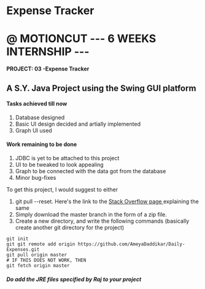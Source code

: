 # Expense  Tracker

# @ MOTIONCUT  --- 6 WEEKS INTERNSHIP ---

**PROJECT: 03 -Expense  Tracker**

## A S.Y. Java Project using the Swing GUI platform


#### Tasks achieved till now
1. Database designed
2. Basic UI design decided and artially implemented
3. Graph UI used

#### Work remaining to be done
1. JDBC is yet to be attached to this project
2. UI to be tweaked to look appealing
3. Graph to be connected with the data got from the database
4. Minor bug-fixes

To get this project, I would suggest to either
1. git pull --reset. Here's the link to the [Stack Overflow page ](https://stackoverflow.com/questions/1125968/how-do-i-force-git-pull-to-overwrite-local-files)
explaining the same
2. Simply download the master branch in the form of a zip file.
3. Create a new directory, and write the following commands (basically create another git directory for the project)
```
git init
git git remote add origin https://github.com/AmeyaDaddikar/Daily-Expenses.git
git pull origin master
# IF THIS DOES NOT WORK, THEN
git fetch origin master
```

##### Do add the JRE files specified by Raj to your project 



